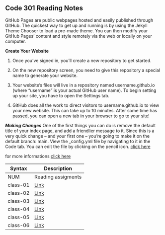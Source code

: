 ## Code 301 Reading Notes
GitHub Pages are public webpages hosted and easily published through GitHub. The quickest way to get up and running is by using the Jekyll Theme Chooser to load a pre-made theme. 
You can then modify your GitHub Pages’ content and style remotely via the web or locally on your computer.

**Create Your Website** 
1. Once you’ve signed in, you’ll create a new repository to get started.

2. On the new repository screen, you need to give this repository a special name to generate your website.
3. Your website’s files will live in a repository named username.github.io (where “username” is your actual GitHub user name).
To begin setting up your site, you have to open the Settings tab.
4. GitHub does all the work to direct visitors to username.github.io to view your new website. This can take up to 10 minutes. After some time has passed, 
you can open a new tab in your browser to go to your site!


***Making Changes***
One of the first things you can do is remove the default title of your index page, and add a friendlier message to it. Since this is a very quick change – and your first one – you’re going to make it on the default branch: main.
View the _config.yml file by navigating to it in the Code tab. You can edit the file by clicking on the pencil icon.
[click here](https://guides.github.com/features/pages/edit-file.png)

for more informations [click here](https://guides.github.com/features/pages/#setup)

| Syntax        | Description                                                           |
| --------------| ----------------------------------------------------------------------|
| NUM           | Reading assigments                                                    |
|   class-01    |   [Link](https://raniaabdullahh.github.io/reading-notes-301/class01)  |
|   class-02    |   [Link](https://raniaabdullahh.github.io/reading-notes-301/class02)  |
|   class-03    |   [Link](https://raniaabdullahh.github.io/reading-notes-301/class03)  |
|   class-04    |   [Link](https://raniaabdullahh.github.io/reading-notes-301/class04)  |
|   class-05    |   [Link](https://raniaabdullahh.github.io/reading-notes-301/class05)  |
|   class-06    |   [Link](https://raniaabdullahh.github.io/reading-notes-301/class06)  |
